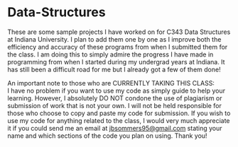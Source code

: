 # Data-Structures

These are some sample projects I have worked on for C343 Data Structures at Indiana University.  I plan to add them one by one as I improve both the efficiency and accuracy of these programs from when I submitted them for the class.  I am doing this to simply admire the progress I have made in programming from when I started during my undergrad years at Indiana.  It has still been a difficult road for me but I already got a few of them done!

An important note to those who are CURRENTLY TAKING THIS CLASS:<br/>
I have no problem if you want to use my code as simply guide to help your learning.  However, I absolutely DO NOT condone the use of plagiarism or submission of work that is not your own.  I will not be held responsible for those who choose to copy and paste my code for submission.  If you wish to use my code for anything related to the class, I would very much appreciate it if you could send me an email at jbsommers95@gmail.com stating your name and which sections of the code you plan on using.  Thank you!

